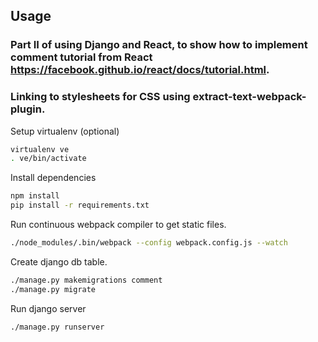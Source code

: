## Usage
### Part II of using Django and React, to show how to implement comment tutorial from React https://facebook.github.io/react/docs/tutorial.html. 
### Linking to stylesheets for CSS using extract-text-webpack-plugin.

Setup virtualenv (optional)
```bash
virtualenv ve
. ve/bin/activate
```

Install dependencies
```bash
npm install
pip install -r requirements.txt
```

Run continuous webpack compiler to get static files.
```bash
./node_modules/.bin/webpack --config webpack.config.js --watch
```

Create django db table.
```bash
./manage.py makemigrations comment
./manage.py migrate
```

Run django server
```bash
./manage.py runserver
```
